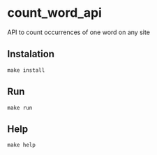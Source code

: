 # count_word_api

API to count occurrences of one word on any site

## Instalation

```
make install
```

## Run

```
make run
```

## Help

```
make help
```
